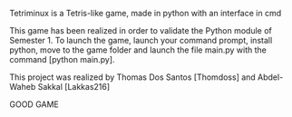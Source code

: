 Tetriminux is a Tetris-like game, made in python with an interface in cmd

This game has been realized in order to validate the Python module of Semester 1.
To launch the game, launch your command prompt, install python, move to the game folder and launch the file main.py with the command [python main.py].

This project was realized by Thomas Dos Santos [Thomdoss] and Abdel-Waheb Sakkal [Lakkas216]

GOOD GAME
